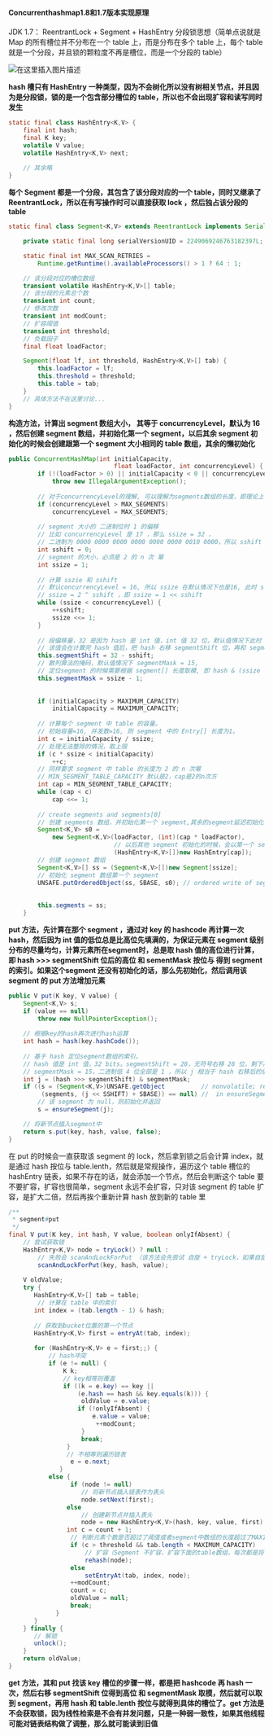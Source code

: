 #### Concurrenthashmap1.8和1.7版本实现原理 

JDK 1.7： ReentrantLock + Segment + HashEntry 分段锁思想（简单点说就是 Map 的所有槽位并不分布在一个 table 上，而是分布在多个 table 上，每个 table 就是一个分段，并且锁的颗粒度不再是槽位，而是一个分段的 table）

![在这里插入图片描述](https://img-blog.csdnimg.cn/20201015094827949.png?x-oss-process=image/watermark,type_ZmFuZ3poZW5naGVpdGk,shadow_10,text_aHR0cHM6Ly9ibG9nLmNzZG4ubmV0L3dlaXhpbl80MzkzNDYwNw==,size_16,color_FFFFFF,t_70#pic_center)





**hash 槽只有 HashEntry 一种类型，因为不会树化所以没有树相关节点，并且因为是分段锁，锁的是一个包含部分槽位的 table，所以也不会出现扩容和读写同时发生**

```java
static final class HashEntry<K,V> {
    final int hash;
    final K key;
    volatile V value;
    volatile HashEntry<K,V> next;
		
    // 其余略
}
```



**每个 Segment 都是一个分段，其包含了该分段对应的一个 table，同时又继承了 ReentrantLock，所以在有写操作时可以直接获取 lock ，然后独占该分段的 table**

```java
static final class Segment<K,V> extends ReentrantLock implements Serializable {

    private static final long serialVersionUID = 2249069246763182397L;

    static final int MAX_SCAN_RETRIES =
        Runtime.getRuntime().availableProcessors() > 1 ? 64 : 1;

    // 该分段对应的槽位数组
    transient volatile HashEntry<K,V>[] table;
	// 该分段的元素总个数
    transient int count;
	// 修改次数
    transient int modCount;
	// 扩容阈值
    transient int threshold;
	// 负载因子
    final float loadFactor;

    Segment(float lf, int threshold, HashEntry<K,V>[] tab) {
        this.loadFactor = lf;
        this.threshold = threshold;
        this.table = tab;
    }
    // 具体方法不在这里讨论...
}
```



**构造方法，计算出 segment 数组大小， 其等于 concurrencyLevel，默认为 16 ，然后创建 segment 数组，并初始化第一个 segment，以后其余 segment 初始化的时候会创建跟第一个 segment 大小相同的 table 数组，其余的懒初始化**

```java
public ConcurrentHashMap(int initialCapacity,
                             float loadFactor, int concurrencyLevel) {
        if (!(loadFactor > 0) || initialCapacity < 0 || concurrencyLevel <= 0)
            throw new IllegalArgumentException();
    
        // 对于concurrencyLevel的理解, 可以理解为segments数组的长度，即理论上多线程并发数(分段锁), 默认16
        if (concurrencyLevel > MAX_SEGMENTS)
            concurrencyLevel = MAX_SEGMENTS;
        
    	// segment 大小的 二进制位时 1 的偏移
    	// 比如 concurrencyLevel 是 17 ，那么 ssize = 32 ，
    	// 二进制为 0000 0000 0000 0000 0000 0000 0010 0000，所以 sshift 的值为 1 左移的次数，即 5
        int sshift = 0;
    	// segment 的大小，必须是 2 的 n 次 幂
        int ssize = 1;
    
    	// 计算 sszie 和 sshift
        // 默认concurrencyLevel = 16, 所以 ssize 在默认情况下也是16, 此时 sshift = 4
        // ssize = 2 ^ sshift ，即 ssize = 1 << sshift
        while (ssize < concurrencyLevel) {
            ++sshift;
            ssize <<= 1;
        }
    
        // 段偏移量，32 是因为 hash 是 int 值，int 值 32 位，默认值情况下此时 segmentShift = 28
    	// 该值会在计算完 hash 值后，把 hash 右移 segmentShift 位，再和 segmentmask 取模算出 segment 索引
        this.segmentShift = 32 - sshift;
        // 散列算法的掩码，默认值情况下 segmentMask = 15,
	    // 定位segment 的时候需要根据 segment[] 长度取模, 即 hash & (ssize - 1) = hash & segmentMask
        this.segmentMask = ssize - 1;
    
    
        if (initialCapacity > MAXIMUM_CAPACITY)
            initialCapacity = MAXIMUM_CAPACITY;
    
        // 计算每个 segment 中 table 的容量。
	    // 初始容量=16, 并发数=16, 则 segment 中的 Entry[] 长度为1。
        int c = initialCapacity / ssize;
        // 处理无法整除的情况，取上限
        if (c * ssize < initialCapacity)
            ++c;
   		// 同样要求 segment 中 table 的长度为 2 的 n 次幂
        // MIN_SEGMENT_TABLE_CAPACITY 默认是2，cap是2的n次方
        int cap = MIN_SEGMENT_TABLE_CAPACITY;
        while (cap < c)
            cap <<= 1;
    
        // create segments and segments[0]
        // 创建 segments 数组，并初始化第一个 segment,其余的segment延迟初始化
        Segment<K,V> s0 =
            new Segment<K,V>(loadFactor, (int)(cap * loadFactor),
                             // 以后其他 segment 初始化的时候，会以第一个 segment 里 table 的长度来创建数组
                             (HashEntry<K,V>[])new HashEntry[cap]); 
    	// 创建 segment 数组
        Segment<K,V>[] ss = (Segment<K,V>[])new Segment[ssize];
	    // 初始化 segment 数组第一个 segment
        UNSAFE.putOrderedObject(ss, SBASE, s0); // ordered write of segments[0]
    
    
        this.segments = ss;
    }
```



**put 方法，先计算在那个 segment ，通过对 key 的 hashcode 再计算一次 hash，然后因为 int 值的低位总是比高位先填满的，为保证元素在 segment 级别分布的尽量均匀，计算元素所在segment时，总是取 hash 值的高位进行计算，即 hash >>> segmentShift 位后的高位 和 sementMask 按位与 得到 segment 的索引。如果这个segment 还没有初始化的话，那么先初始化，然后调用该 segment 的 put 方法增加元素**

```java
public V put(K key, V value) {
    Segment<K,V> s;
    if (value == null)
        throw new NullPointerException();
    
    // 根据key的hash再次进行hash运算
    int hash = hash(key.hashCode());
    
    // 基于 hash 定位segment数组的索引。
    // hash 值是 int 值，32 bits。segmentShift = 28，无符号右移 28 位，剩下高 4 位，其余补 0。
    // segmentMask = 15，二进制低 4 位全部是 1 ，所以 j 相当于 hash 右移后的低 4 位。
    int j = (hash >>> segmentShift) & segmentMask;
    if ((s = (Segment<K,V>)UNSAFE.getObject          // nonvolatile; recheck
         (segments, (j << SSHIFT) + SBASE)) == null) //  in ensureSegment
    	// 该 segment 为 null，则初始化并返回
        s = ensureSegment(j);

    // 将新节点插入segment中
    return s.put(key, hash, value, false);
}

```

在 put 的时候会一直获取该 segment 的 lock，然后拿到锁之后会计算 index，就是通过 hash 按位与 table.lenth，然后就是常规操作，遍历这个 table 槽位的 hashEntry 链表，如果不存在的话，就会添加一个节点，然后会判断这个 table 要不要扩容，扩容也很简单，segment 永远不会扩容，只对该 segment 的 table 扩容，是扩大二倍，然后再挨个重新计算 hash 放到新的 table 里

```java
/**
 * segment#put
 */
final V put(K key, int hash, V value, boolean onlyIfAbsent) {
    // 尝试获取锁
    HashEntry<K,V> node = tryLock() ? null :
    	// 失败会 scanAndLockForPut （该方法会先尝试 自旋 + tryLock，如果自旋到一定次数会调用 lock() 进行阻塞）
        scanAndLockForPut(key, hash, value); 
    
    V oldValue;
    try {
       HashEntry<K,V>[] tab = table;
        // 计算在 table 中的索引
       int index = (tab.length - 1) & hash;
        
       // 获取到bucket位置的第一个节点
       HashEntry<K,V> first = entryAt(tab, index);
        
       for (HashEntry<K,V> e = first;;) {
           // hash冲突
           if (e != null) {
               K k;
               // key相等则覆盖
               if ((k = e.key) == key ||
                   (e.hash == hash && key.equals(k))) {
                    oldValue = e.value;
                   if (!onlyIfAbsent) {
                       e.value = value;
                        ++modCount;
                    }
                    break;
                }
                // 不相等则遍历链表
                 e = e.next;
              }
           else {
                 if (node != null)
                    // 将新节点插入链表作为表头
                    node.setNext(first);
                else
                    // 创建新节点并插入表头
                    node = new HashEntry<K,V>(hash, key, value, first);
                int c = count + 1;
                 // 判断元素个数是否超过了阈值或者segment中数组的长度超过了MAXIMUM_CAPACITY，如果满足条件则rehash扩容！
                 if (c > threshold && tab.length < MAXIMUM_CAPACITY)
                     // 扩容（Segment 不扩容，扩容下面的table数组，每次都是将数组翻倍）
                     rehash(node);
                 else
                     setEntryAt(tab, index, node);
                 ++modCount;
                 count = c;
                 oldValue = null;
                 break;
             }
       }
    } finally {
       // 解锁
       unlock();
    }
    return oldValue;
}
```



**get 方法，其和 put 找该 key 槽位的步骤一样，都是把 hashcode 再 hash 一次，然后右移 segmentShift 位得到高位 和 segmentMask 取模，然后就可以取到 segment，再用 hash 和 table.lenth 按位与就得到具体的槽位了。get 方法是不会获取锁，因为线性检索是不会有并发问题，只是一种弱一致性，如果其他线程可能对链表结构做了调整，那么就可能读到旧值**
